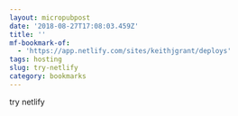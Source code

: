 ```yaml
---
layout: micropubpost
date: '2018-08-27T17:08:03.459Z'
title: ''
mf-bookmark-of:
  - 'https://app.netlify.com/sites/keithjgrant/deploys'
tags: hosting
slug: try-netlify
category: bookmarks
---
```

try netlify
